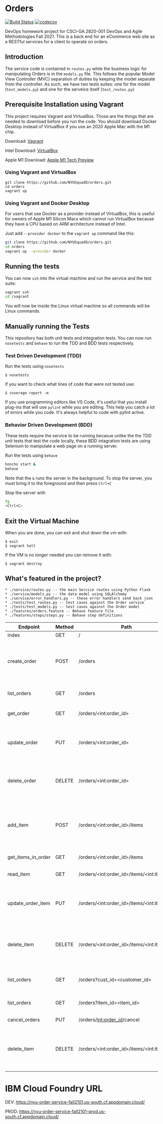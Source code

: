# Orders

[![Build Status](https://github.com/NYUSquadO/orders/actions/workflows/workflow.yml/badge.svg)](https://github.com/NYUSquadO/orders/actions/workflows/workflow.yml)
[![codecov](https://codecov.io/gh/NYUSquadO/orders/branch/main/graph/badge.svg?token=95UV2GZXFD)](https://codecov.io/gh/NYUSquadO/orders)

DevOps homework project for CSCI-GA.2820-001 DevOps and Agile Methodologies Fall 2021.
This is a back end for an eCommerce web site as a RESTful services for a client to operate on orders.

## Introduction

The service code is contained in `routes.py` while the business logic for manipulating Orders is in the `models.py` file. This follows the popular Model View Controller (MVC) separation of duities by keeping the model separate from the controller. As such, we have two tests suites: one for the model (`test_models.py`) and one for the serveice itself (`test_routes.py`)

## Prerequisite Installation using Vagrant

This project requires Vagrant and VirtualBox. Those are the things that are needed to download before you run the code. You should download Docker Desktop instead of VirtualBox if you use an 2020 Apple Mac with the M1 chip.

Download: [Vagrant](https://www.vagrantup.com/)

Intel Download: [VirtualBox](https://www.virtualbox.org/)

Apple M1 Download: [Apple M1 Tech Preview](https://docs.docker.com/docker-for-mac/apple-m1/)

### Using Vagrant and VirtualBox

```shell
git clone https://github.com/NYUSquadO/orders.git
cd orders
vagrant up
```

### Using Vagrant and Docker Desktop

For users that use Docker as a provider instead of VirtualBox, this is useful for owners of Apple M1 Silicon Macs which cannot run VirtualBox because they have a CPU based on ARM architecture instead of Intel.

Just add `--provider docker` to the `vagrant up` command like this:

```sh
git clone https://github.com/NYUSquadO/orders.git
cd orders
vagrant up --provider docker
```

## Running the tests

You can now `ssh` into the virtual machine and run the service and the test suite:

```sh
vagrant ssh
cd /vagrant
```

You will now be inside the Linux virtual machine so all commands will be Linux commands.

## Manually running the Tests
This repository has both unit tests and integration tests. You can now run `nosetests` and `behave` to run the TDD and BDD tests respectively.

### Test Driven Development (TDD)
Run the tests using `nosetests`

```shell
$ nosetests
```
If you want to check what lines of code that were not tested use:

```shell
$ coverage report -m
```

 If you use programming editors like VS Code, it's useful that you install plug-ins that will use `pylint` while you are editing. This help you catch a lot of errors while you code. It's always helpful to code with pylint active.

### Behavior Driven Development (BDD)

These tests require the service to be running becasue unlike the the TDD unit tests that test the code locally, these BDD intagration tests are using Selenium to manipulate a web page on a running server.

Run the tests using `behave`

```sh
honcho start &
behave
```

Note that the `&` runs the server in the background. To stop the server, you must bring it to the foreground and then press `Ctrl+C`

Stop the server with

```sh
fg
<Ctrl+C>
```
## Exit the Virtual Machine

When you are done, you can exit and shut down the vm with:

```shell
$ exit
$ vagrant halt
```

If the VM is no longer needed you can remove it with:

```shell
$ vagrant destroy
```

## What's featured in the project?

    * ./service/routes.py -- the main Service routes using Python Flask
    * ./service/models.py -- the data model using SQLAlchemy
    * ./service/error_handlers.py -- these error handlers send back json
    * ./tests/test_routes.py -- test cases against the Order service
    * ./tests/test_models.py -- test cases against the Order model
    * ./features/orders.feature -- Behave feature file
    * ./features/steps/steps.py -- Behave step definitions

| Endpoint       |    Method  | Path          |                      Description
|----------------|-------|-------------|     -------------------------
| index        |      GET    |  /          |  Index
| create_order | POST   |   /orders  |  Create an order based on the data in the body that is posted  
| list_orders   |  GET     |  /orders            |             Return all of the Orders
| get_order    | GET    |  /orders/\<int:order_id>       |   Retrieve a single Order
| update_order | PUT     | /orders/\<int:order_id>      |   Update an Order based on the body that is posted
| delete_order   |   DELETE | /orders/\<int:order_id>   |    Delete an Order based on the id specified in the path
| add_item   |   POST | /orders/\<int:order_id>/items   |   Add item to existing order based on the data in the body that is posted 
| get_items_in_order    | GET    |  /orders/\<int:order_id>/items       |   Retrieve order items
| read_item    | GET    |  /orders/\<int:order_id>/items/\<int:item_id>       |   Retrieve a single Order Item
| update_order_item | PUT     | /orders/\<int:order_id>/items/\<int:item_id>      |   Update an Order Item based on the body that is posted
| delete_item   |   DELETE | /orders/\<int:order_id>/items/\<int:item_id>   |    Delete item in order based on the item id and order id specified in the path
| list_orders   |   GET  | /orders?cust_id=<customer_id>   |    Query for orders by customer ID
| list_orders   |   GET  | /orders?item_id=<item_id>   |    Query for orders by item ID
| cancel_orders   |  PUT  | /orders/<int:order_id>/cancel   |  Cancel Order
| delete_item   |   DELETE | /orders/\<int:order_id>/items/\<int:item_id>   |    Delete item in order based on the item id and order id specified in the path

# IBM Cloud Foundry URL
DEV: https://nyu-order-service-fall2101.us-south.cf.appdomain.cloud/

PROD: https://nyu-order-service-fall2101-prod.us-south.cf.appdomain.cloud/
